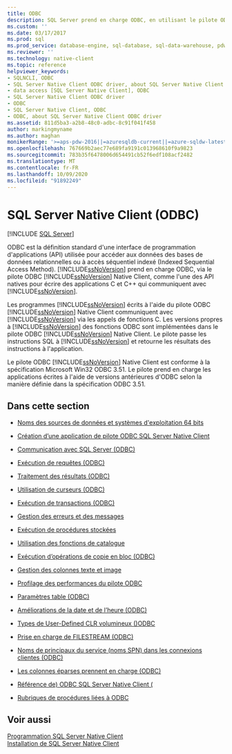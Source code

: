 ```yaml
---
title: ODBC
description: SQL Server prend en charge ODBC, en utilisant le pilote ODBC SQL Server Native Client, en tant qu’API native pour les applications C et C++ qui communiquent avec SQL Server.
ms.custom: ''
ms.date: 03/17/2017
ms.prod: sql
ms.prod_service: database-engine, sql-database, sql-data-warehouse, pdw
ms.reviewer: ''
ms.technology: native-client
ms.topic: reference
helpviewer_keywords:
- SQLNCLI, ODBC
- SQL Server Native Client ODBC driver, about SQL Server Native Client ODBC driver
- data access [SQL Server Native Client], ODBC
- SQL Server Native Client ODBC driver
- ODBC
- SQL Server Native Client, ODBC
- ODBC, about SQL Server Native Client ODBC driver
ms.assetid: 811d5ba3-a2b8-48c0-adbc-8c91f041f458
author: markingmyname
ms.author: maghan
monikerRange: '>=aps-pdw-2016||=azuresqldb-current||=azure-sqldw-latest||>=sql-server-2016||=sqlallproducts-allversions||>=sql-server-linux-2017||=azuresqldb-mi-current'
ms.openlocfilehash: 767669b2aec77e689fa9191c013968610f9a9823
ms.sourcegitcommit: 783b35f6478006d654491cb52f6edf108acf2482
ms.translationtype: MT
ms.contentlocale: fr-FR
ms.lasthandoff: 10/09/2020
ms.locfileid: "91892249"
---
```

# <a name="sql-server-native-client-odbc"></a>SQL Server Native Client (ODBC)
[!INCLUDE [SQL Server](../../../includes/applies-to-version/sql-asdb-asdbmi-asa-pdw.md)]

  ODBC est la définition standard d'une interface de programmation d'applications (API) utilisée pour accéder aux données des bases de données relationnelles ou à accès séquentiel indexé (Indexed Sequential Access Method). [!INCLUDE[ssNoVersion](../../../includes/ssnoversion-md.md)] prend en charge ODBC, via le pilote ODBC [!INCLUDE[ssNoVersion](../../../includes/ssnoversion-md.md)] Native Client, comme l'une des API natives pour écrire des applications C et C++ qui communiquent avec [!INCLUDE[ssNoVersion](../../../includes/ssnoversion-md.md)].  
  
 Les programmes [!INCLUDE[ssNoVersion](../../../includes/ssnoversion-md.md)] écrits à l'aide du pilote ODBC [!INCLUDE[ssNoVersion](../../../includes/ssnoversion-md.md)] Native Client communiquent avec [!INCLUDE[ssNoVersion](../../../includes/ssnoversion-md.md)] via les appels de fonctions C. Les versions propres à [!INCLUDE[ssNoVersion](../../../includes/ssnoversion-md.md)] des fonctions ODBC sont implémentées dans le pilote ODBC [!INCLUDE[ssNoVersion](../../../includes/ssnoversion-md.md)] Native Client. Le pilote passe les instructions SQL à [!INCLUDE[ssNoVersion](../../../includes/ssnoversion-md.md)] et retourne les résultats des instructions à l'application.  
  
 Le pilote ODBC [!INCLUDE[ssNoVersion](../../../includes/ssnoversion-md.md)] Native Client est conforme à la spécification Microsoft Win32 ODBC 3.51. Le pilote prend en charge les applications écrites à l'aide de versions antérieures d'ODBC selon la manière définie dans la spécification ODBC 3.51.  
  
## <a name="in-this-section"></a>Dans cette section  
  
-   [Noms des sources de données et systèmes d'exploitation 64 bits](../../../relational-databases/native-client/odbc/data-source-names-and-64-bit-operating-systems.md)  
  
-   [Création d’une application de pilote ODBC SQL Server Native Client](../../../relational-databases/native-client/odbc/creating-a-driver-application.md)  
  
-   [Communication avec SQL Server &#40;ODBC&#41;](../../../relational-databases/native-client-odbc-communication/communicating-with-sql-server-odbc.md)  
  
-   [Exécution de requêtes &#40;ODBC&#41;](../../../relational-databases/native-client-odbc-queries/executing-queries-odbc.md)  
  
-   [Traitement des résultats &#40;ODBC&#41;](../../../relational-databases/native-client-odbc-results/processing-results-odbc.md)  
  
-   [Utilisation de curseurs &#40;ODBC&#41;](../../../relational-databases/native-client-odbc-cursors/using-cursors-odbc.md)  
  
-   [Exécution de transactions &#40;ODBC&#41;](./performing-transactions-in-odbc.md)  
  
-   [Gestion des erreurs et des messages](../../../relational-databases/native-client-odbc-error-messages/handling-errors-and-messages.md)  
  
-   [Exécution de procédures stockées](../../../relational-databases/native-client-odbc-stored-procedures/running-stored-procedures.md)  
  
-   [Utilisation des fonctions de catalogue](../../../relational-databases/native-client/odbc/using-catalog-functions.md)  
  
-   [Exécution d’opérations de copie en bloc &#40;ODBC&#41;](../../../relational-databases/native-client-odbc-bulk-copy-operations/performing-bulk-copy-operations-odbc.md)  
  
-   [Gestion des colonnes texte et image](../../../relational-databases/native-client-odbc-text-image-columns/managing-text-and-image-columns.md)  
  
-   [Profilage des performances du pilote ODBC](../../../relational-databases/native-client/odbc/profiling-odbc-driver-performance.md)  
  
-   [Paramètres table &#40;ODBC&#41;](../../../relational-databases/native-client-odbc-table-valued-parameters/table-valued-parameters-odbc.md)  
  
-   [Améliorations de la date et de l’heure &#40;ODBC&#41;](../../../relational-databases/native-client-odbc-date-time/date-and-time-improvements-odbc.md)  
  
-   [Types de User-Defined CLR volumineux &#40;&#41;ODBC ](../../../relational-databases/native-client/odbc/large-clr-user-defined-types-odbc.md)  
  
-   [Prise en charge de FILESTREAM &#40;ODBC&#41;](../../../relational-databases/native-client/odbc/filestream-support-odbc.md)  
  
-   [Noms de principaux du service &#40;noms SPN&#41; dans les connexions clientes &#40;ODBC&#41;](../../../relational-databases/native-client/odbc/service-principal-names-spns-in-client-connections-odbc.md)  
  
-   [Les colonnes éparses prennent en charge &#40;ODBC&#41;](../../../relational-databases/native-client/odbc/sparse-columns-support-odbc.md)  
  
-   [Référence de&#41; ODBC SQL Server Native Client &#40;]()  
  
-   [Rubriques de procédures liées à ODBC](../../../relational-databases/native-client-odbc-how-to/odbc-how-to-topics.md)  
  
## <a name="see-also"></a>Voir aussi  
 [Programmation SQL Server Native Client](../../../relational-databases/native-client/sql-server-native-client-programming.md)   
 [Installation de SQL Server Native Client](../../../relational-databases/native-client/applications/installing-sql-server-native-client.md)  
  
